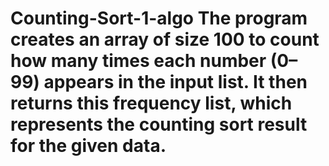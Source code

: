 # Counting-Sort-1-algo The program creates an array of size 100 to count how many times each number (0–99) appears in the input list. It then returns this frequency list, which represents the counting sort result for the given data.
